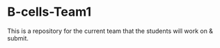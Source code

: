 # B-cells-Team1
This is a repository for the current team that the students will work on &amp; submit. 
